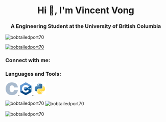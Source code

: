 <h1 align="center">Hi 👋, I'm Vincent Vong</h1>
<h3 align="center">A Engineering Student at the University of British Columbia</h3>

<p align="left"> <img src="https://komarev.com/ghpvc/?username=bobtailedport70&label=Profile%20views&color=0e75b6&style=flat" alt="bobtailedport70" /> </p>

<p align="left"> <a href="https://github.com/ryo-ma/github-profile-trophy"><img src="https://github-profile-trophy.vercel.app/?username=bobtailedport70" alt="bobtailedport70" /></a> </p>

<h3 align="left">Connect with me:</h3>
<p align="left">
</p>

<h3 align="left">Languages and Tools:</h3>
<p align="left"> <a href="https://www.cprogramming.com/" target="_blank" rel="noreferrer"> <img src="https://raw.githubusercontent.com/devicons/devicon/master/icons/c/c-original.svg" alt="c" width="40" height="40"/> </a> <a href="https://www.w3schools.com/cpp/" target="_blank" rel="noreferrer"> <img src="https://raw.githubusercontent.com/devicons/devicon/master/icons/cplusplus/cplusplus-original.svg" alt="cplusplus" width="40" height="40"/> </a> <a href="https://www.python.org" target="_blank" rel="noreferrer"> <img src="https://raw.githubusercontent.com/devicons/devicon/master/icons/python/python-original.svg" alt="python" width="40" height="40"/> </a> </p>

<p><img align="left" src="https://github-readme-stats.vercel.app/api/top-langs?username=bobtailedport70&show_icons=true&locale=en&layout=compact" alt="bobtailedport70" /></p>

<p>&nbsp;<img align="center" src="https://github-readme-stats.vercel.app/api?username=bobtailedport70&show_icons=true&locale=en" alt="bobtailedport70" /></p>

<p><img align="center" src="https://github-readme-streak-stats.herokuapp.com/?user=bobtailedport70&" alt="bobtailedport70" /></p>
